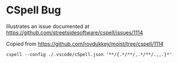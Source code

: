 # CSpell Bug

Illustrates an issue documented at https://github.com/streetsidesoftware/cspell/issues/1114

Copied from https://github.com/roydukkey/moist/tree/cspell/1114


`cspell --config ./.vscode/cSpell.json '**/{.*/**/,.*/**/.,,.}*'`
